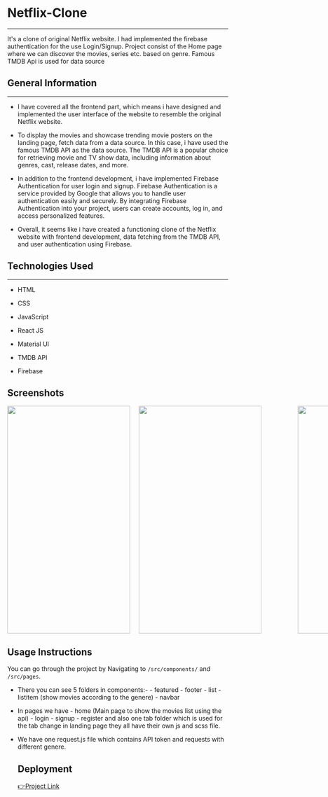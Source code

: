 <h1>Netflix-Clone</h1>
<hr><p>It's a clone of original Netflix website. I had implemented the firebase authentication for the use Login/Signup. Project consist of the Home page where we can discover the movies, series etc. based on genre. Famous TMDB Api is used for data source</p><h2>General Information</h2>
<hr><ul>
<li>I have covered all the frontend part, which means i have designed and implemented the user interface of the website to resemble the original Netflix website. </li>
</ul><ul>
<li>To display the movies and showcase trending movie posters on the landing page, fetch data from a data source. In this case, i have used the famous TMDB API as the data source. The TMDB API is a popular choice for retrieving movie and TV show data, including information about genres, cast, release dates, and more.</li>
</ul>
<ul>
<li>In addition to the frontend development, i have implemented Firebase Authentication for user login and signup. Firebase Authentication is a service provided by Google that allows you to handle user authentication easily and securely. By integrating Firebase Authentication into your project, users can create accounts, log in, and access personalized features.</li>
</ul><ul>
<li>Overall, it seems like i have created a functioning clone of the Netflix website with frontend development, data fetching from the TMDB API, and user authentication using Firebase.</li>
</ul>
<h2>Technologies Used</h2>
<hr><ul>
<li>HTML</li>
</ul><ul>
<li>CSS</li>
</ul><ul>
<li>JavaScript</li>
</ul><ul>
<li>React JS</li>
</ul><ul>
<li>Material UI</li>
</ul>
<ul>
<li>TMDB API</li>
</ul>
<ul>
<li>Firebase</li>
</ul>

<h2>Screenshots</h2>
<div align ="center" style="display:flex;"><img src="https://raw.githubusercontent.com/ayushi-2208/fampay/master/Screenshots/WhatsApp%20Image%202022-07-18%20at%205.53.18%20PM.jpeg" alt="" align="left"  style="height: 520px; width: 280px; margin-right: 20px;"><img src="https://raw.githubusercontent.com/ayushi-2208/fampay/master/Screenshots/WhatsApp%20Image%202022-07-18%20at%205.53.07%20PM.jpeg" alt="" style="height: 520px; width: 280px; margin-right: 80px;"><img src="https://raw.githubusercontent.com/ayushi-2208/fampay/master/Screenshots/WhatsApp%20Image%202022-07-18%20at%206.02.01%20PM%20(1).jpeg" alt="" align="right"  style="height: 520px; width: 280px;"> </div>
<h2>Usage Instructions</h2>

You can go through the project by Navigating to `/src/components/` and `/src/pages`. <br/>
<ul>
<li>
There you can see 5 folders in components:-
- featured
- footer
- list
- listitem (show movies according to the genere)
- navbar
</li></ul>
<ul>
<li>
In pages we have 
- home (Main page to show the movies list using the api)
- login
- signup
- register
and also one tab folder which is used for the tab change in landing page
they all have their own js and scss file.
</li></ul>
<ul>
<li>
We have one request.js file which contains API token and requests with different genere.

<h2>Deployment</h2>
<a href="https://644a25e22bbfcd535685710c--whimsical-tapioca-8d9e94.netlify.app/">👉Project Link</a>